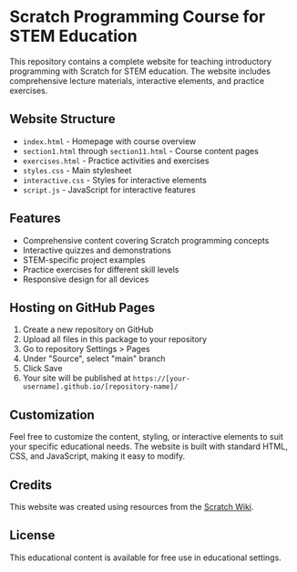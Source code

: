 # Scratch Programming Course for STEM Education

This repository contains a complete website for teaching introductory programming with Scratch for STEM education. The website includes comprehensive lecture materials, interactive elements, and practice exercises.

## Website Structure

- `index.html` - Homepage with course overview
- `section1.html` through `section11.html` - Course content pages
- `exercises.html` - Practice activities and exercises
- `styles.css` - Main stylesheet
- `interactive.css` - Styles for interactive elements
- `script.js` - JavaScript for interactive features

## Features

- Comprehensive content covering Scratch programming concepts
- Interactive quizzes and demonstrations
- STEM-specific project examples
- Practice exercises for different skill levels
- Responsive design for all devices

## Hosting on GitHub Pages

1. Create a new repository on GitHub
2. Upload all files in this package to your repository
3. Go to repository Settings > Pages
4. Under "Source", select "main" branch
5. Click Save
6. Your site will be published at `https://[your-username].github.io/[repository-name]/`

## Customization

Feel free to customize the content, styling, or interactive elements to suit your specific educational needs. The website is built with standard HTML, CSS, and JavaScript, making it easy to modify.

## Credits

This website was created using resources from the [Scratch Wiki](https://en.scratch-wiki.info/).

## License

This educational content is available for free use in educational settings.
